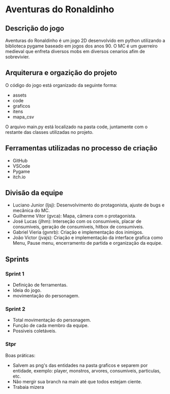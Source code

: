   # Aventuras do Ronaldinho


## Descrição do jogo
Aventuras do Ronaldinho é um jogo 2D desenvolvido em python utilizando a biblioteca pygame baseado em jogos dos anos 90. O MC é um guerreiro medieval que enfreta
diversos mobs em diversos cenarios afim de sobrevivier.

## Arquiterura e orgazição do projeto
O código do jogo está organizado da seguinte forma:
* assets
* code
* graficos
* itens
* mapa_csv
  
O arquivo main.py está localizado na pasta code, juntamente com o restante das classes utilizadas no projeto.

## Ferramentas utilizadas no processo de criação
* GitHub
* VSCode
* Pygame
* itch.io

## Divisão da equipe
*  Luciano Junior (ljsj): Desenvolvimento do protagonista, ajuste de bugs e mecânica do MC.
*  Guilherme Vitor (gvca): Mapa, câmera com o protagonista.
*  José Lucas (jlhm): Interseção com os consumiveis, placar de consumiveis, geração de consumiveis, hitbox de consumiveis.
*  Gabriel Vieria (gvnrb): Criação e implementação dos inimigos.
*  João Victor (jvajs): Criação e implementação da interface grafica como Menu, Pause menu, encerramento de partida e organização da equipe.

## Sprints
### Sprint 1
* Definição de ferramentas.
* Ideia do jogo.
* movimentação do personagem.
### Sprint 2
* Total movimentação do personagem.
* Função de cada membro da equipe.
* Possiveis coletáveis.
### Stpr
  

  




Boas práticas:
- Salvem as png's das entidades na pasta graficos e separem por entidade, exemplo: player, monstros, arvores, consumiveis, particulas, etc.
- Não mergir sua branch na main até que todos estejam ciente.
- Trabaia mizera

